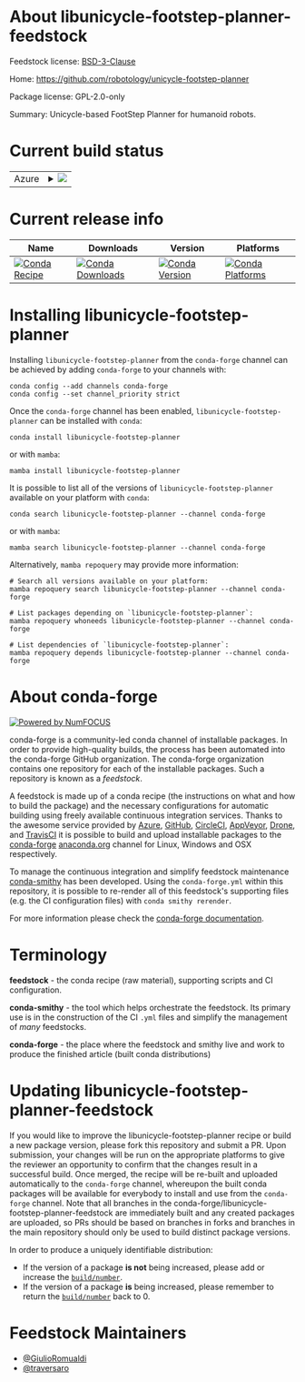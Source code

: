 About libunicycle-footstep-planner-feedstock
============================================

Feedstock license: [BSD-3-Clause](https://github.com/conda-forge/libunicycle-footstep-planner-feedstock/blob/main/LICENSE.txt)

Home: https://github.com/robotology/unicycle-footstep-planner

Package license: GPL-2.0-only

Summary: Unicycle-based FootStep Planner for humanoid robots.

Current build status
====================


<table>
    
  <tr>
    <td>Azure</td>
    <td>
      <details>
        <summary>
          <a href="https://dev.azure.com/conda-forge/feedstock-builds/_build/latest?definitionId=17702&branchName=main">
            <img src="https://dev.azure.com/conda-forge/feedstock-builds/_apis/build/status/libunicycle-footstep-planner-feedstock?branchName=main">
          </a>
        </summary>
        <table>
          <thead><tr><th>Variant</th><th>Status</th></tr></thead>
          <tbody><tr>
              <td>linux_64</td>
              <td>
                <a href="https://dev.azure.com/conda-forge/feedstock-builds/_build/latest?definitionId=17702&branchName=main">
                  <img src="https://dev.azure.com/conda-forge/feedstock-builds/_apis/build/status/libunicycle-footstep-planner-feedstock?branchName=main&jobName=linux&configuration=linux%20linux_64_" alt="variant">
                </a>
              </td>
            </tr><tr>
              <td>linux_aarch64</td>
              <td>
                <a href="https://dev.azure.com/conda-forge/feedstock-builds/_build/latest?definitionId=17702&branchName=main">
                  <img src="https://dev.azure.com/conda-forge/feedstock-builds/_apis/build/status/libunicycle-footstep-planner-feedstock?branchName=main&jobName=linux&configuration=linux%20linux_aarch64_" alt="variant">
                </a>
              </td>
            </tr><tr>
              <td>osx_64</td>
              <td>
                <a href="https://dev.azure.com/conda-forge/feedstock-builds/_build/latest?definitionId=17702&branchName=main">
                  <img src="https://dev.azure.com/conda-forge/feedstock-builds/_apis/build/status/libunicycle-footstep-planner-feedstock?branchName=main&jobName=osx&configuration=osx%20osx_64_" alt="variant">
                </a>
              </td>
            </tr><tr>
              <td>osx_arm64</td>
              <td>
                <a href="https://dev.azure.com/conda-forge/feedstock-builds/_build/latest?definitionId=17702&branchName=main">
                  <img src="https://dev.azure.com/conda-forge/feedstock-builds/_apis/build/status/libunicycle-footstep-planner-feedstock?branchName=main&jobName=osx&configuration=osx%20osx_arm64_" alt="variant">
                </a>
              </td>
            </tr><tr>
              <td>win_64</td>
              <td>
                <a href="https://dev.azure.com/conda-forge/feedstock-builds/_build/latest?definitionId=17702&branchName=main">
                  <img src="https://dev.azure.com/conda-forge/feedstock-builds/_apis/build/status/libunicycle-footstep-planner-feedstock?branchName=main&jobName=win&configuration=win%20win_64_" alt="variant">
                </a>
              </td>
            </tr>
          </tbody>
        </table>
      </details>
    </td>
  </tr>
</table>

Current release info
====================

| Name | Downloads | Version | Platforms |
| --- | --- | --- | --- |
| [![Conda Recipe](https://img.shields.io/badge/recipe-libunicycle--footstep--planner-green.svg)](https://anaconda.org/conda-forge/libunicycle-footstep-planner) | [![Conda Downloads](https://img.shields.io/conda/dn/conda-forge/libunicycle-footstep-planner.svg)](https://anaconda.org/conda-forge/libunicycle-footstep-planner) | [![Conda Version](https://img.shields.io/conda/vn/conda-forge/libunicycle-footstep-planner.svg)](https://anaconda.org/conda-forge/libunicycle-footstep-planner) | [![Conda Platforms](https://img.shields.io/conda/pn/conda-forge/libunicycle-footstep-planner.svg)](https://anaconda.org/conda-forge/libunicycle-footstep-planner) |

Installing libunicycle-footstep-planner
=======================================

Installing `libunicycle-footstep-planner` from the `conda-forge` channel can be achieved by adding `conda-forge` to your channels with:

```
conda config --add channels conda-forge
conda config --set channel_priority strict
```

Once the `conda-forge` channel has been enabled, `libunicycle-footstep-planner` can be installed with `conda`:

```
conda install libunicycle-footstep-planner
```

or with `mamba`:

```
mamba install libunicycle-footstep-planner
```

It is possible to list all of the versions of `libunicycle-footstep-planner` available on your platform with `conda`:

```
conda search libunicycle-footstep-planner --channel conda-forge
```

or with `mamba`:

```
mamba search libunicycle-footstep-planner --channel conda-forge
```

Alternatively, `mamba repoquery` may provide more information:

```
# Search all versions available on your platform:
mamba repoquery search libunicycle-footstep-planner --channel conda-forge

# List packages depending on `libunicycle-footstep-planner`:
mamba repoquery whoneeds libunicycle-footstep-planner --channel conda-forge

# List dependencies of `libunicycle-footstep-planner`:
mamba repoquery depends libunicycle-footstep-planner --channel conda-forge
```


About conda-forge
=================

[![Powered by
NumFOCUS](https://img.shields.io/badge/powered%20by-NumFOCUS-orange.svg?style=flat&colorA=E1523D&colorB=007D8A)](https://numfocus.org)

conda-forge is a community-led conda channel of installable packages.
In order to provide high-quality builds, the process has been automated into the
conda-forge GitHub organization. The conda-forge organization contains one repository
for each of the installable packages. Such a repository is known as a *feedstock*.

A feedstock is made up of a conda recipe (the instructions on what and how to build
the package) and the necessary configurations for automatic building using freely
available continuous integration services. Thanks to the awesome service provided by
[Azure](https://azure.microsoft.com/en-us/services/devops/), [GitHub](https://github.com/),
[CircleCI](https://circleci.com/), [AppVeyor](https://www.appveyor.com/),
[Drone](https://cloud.drone.io/welcome), and [TravisCI](https://travis-ci.com/)
it is possible to build and upload installable packages to the
[conda-forge](https://anaconda.org/conda-forge) [anaconda.org](https://anaconda.org/)
channel for Linux, Windows and OSX respectively.

To manage the continuous integration and simplify feedstock maintenance
[conda-smithy](https://github.com/conda-forge/conda-smithy) has been developed.
Using the ``conda-forge.yml`` within this repository, it is possible to re-render all of
this feedstock's supporting files (e.g. the CI configuration files) with ``conda smithy rerender``.

For more information please check the [conda-forge documentation](https://conda-forge.org/docs/).

Terminology
===========

**feedstock** - the conda recipe (raw material), supporting scripts and CI configuration.

**conda-smithy** - the tool which helps orchestrate the feedstock.
                   Its primary use is in the construction of the CI ``.yml`` files
                   and simplify the management of *many* feedstocks.

**conda-forge** - the place where the feedstock and smithy live and work to
                  produce the finished article (built conda distributions)


Updating libunicycle-footstep-planner-feedstock
===============================================

If you would like to improve the libunicycle-footstep-planner recipe or build a new
package version, please fork this repository and submit a PR. Upon submission,
your changes will be run on the appropriate platforms to give the reviewer an
opportunity to confirm that the changes result in a successful build. Once
merged, the recipe will be re-built and uploaded automatically to the
`conda-forge` channel, whereupon the built conda packages will be available for
everybody to install and use from the `conda-forge` channel.
Note that all branches in the conda-forge/libunicycle-footstep-planner-feedstock are
immediately built and any created packages are uploaded, so PRs should be based
on branches in forks and branches in the main repository should only be used to
build distinct package versions.

In order to produce a uniquely identifiable distribution:
 * If the version of a package **is not** being increased, please add or increase
   the [``build/number``](https://docs.conda.io/projects/conda-build/en/latest/resources/define-metadata.html#build-number-and-string).
 * If the version of a package **is** being increased, please remember to return
   the [``build/number``](https://docs.conda.io/projects/conda-build/en/latest/resources/define-metadata.html#build-number-and-string)
   back to 0.

Feedstock Maintainers
=====================

* [@GiulioRomualdi](https://github.com/GiulioRomualdi/)
* [@traversaro](https://github.com/traversaro/)

